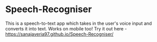 # Speech-Recogniser
This is a speech-to-text app which takes in the user's voice input and converts it into text. Works on mobile too!
Try it out here - https://sanajaveria97.github.io/Speech-Recogniser/
